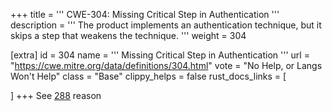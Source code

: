 +++
title = '''
CWE-304: Missing Critical Step in Authentication
'''
description	= '''
The product implements an authentication technique, but it skips a step that weakens the technique.
'''
weight = 304

[extra]
id = 304
name = '''
Missing Critical Step in Authentication
'''
url = "https://cwe.mitre.org/data/definitions/304.html"
vote = "No Help, or Langs Won't Help"
class = "Base"
clippy_helps = false
rust_docs_links = [

]
+++
See [288](/cwes/cwe-288) reason
